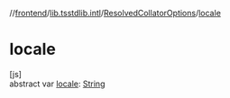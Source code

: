 //[frontend](../../../index.md)/[lib.tsstdlib.intl](../index.md)/[ResolvedCollatorOptions](index.md)/[locale](locale.md)

# locale

[js]\
abstract var [locale](locale.md): [String](https://kotlinlang.org/api/latest/jvm/stdlib/kotlin/-string/index.html)
